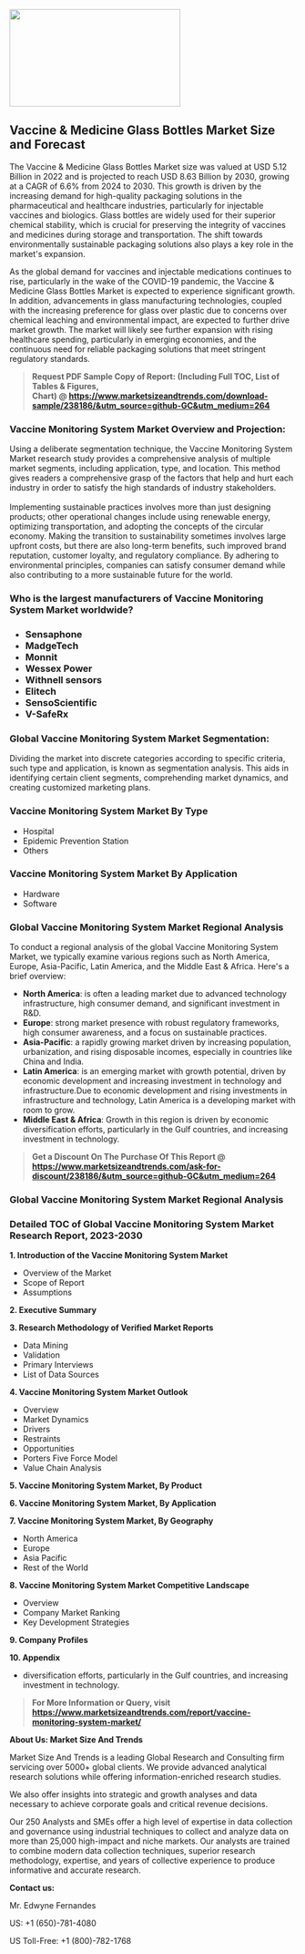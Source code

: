 <p><img class="alignnone size-medium wp-image-20088" src="https://ffe5etoiles.com/wp-content/uploads/2024/12/MST1-300x171.png" alt="" width="300" height="171" /></p><h2>Vaccine & Medicine Glass Bottles Market Size and Forecast</h2><p>The Vaccine & Medicine Glass Bottles Market size was valued at USD 5.12 Billion in 2022 and is projected to reach USD 8.63 Billion by 2030, growing at a CAGR of 6.6% from 2024 to 2030. This growth is driven by the increasing demand for high-quality packaging solutions in the pharmaceutical and healthcare industries, particularly for injectable vaccines and biologics. Glass bottles are widely used for their superior chemical stability, which is crucial for preserving the integrity of vaccines and medicines during storage and transportation. The shift towards environmentally sustainable packaging solutions also plays a key role in the market's expansion.</p><p>As the global demand for vaccines and injectable medications continues to rise, particularly in the wake of the COVID-19 pandemic, the Vaccine & Medicine Glass Bottles Market is expected to experience significant growth. In addition, advancements in glass manufacturing technologies, coupled with the increasing preference for glass over plastic due to concerns over chemical leaching and environmental impact, are expected to further drive market growth. The market will likely see further expansion with rising healthcare spending, particularly in emerging economies, and the continuous need for reliable packaging solutions that meet stringent regulatory standards.</p></p><blockquote id="" class=""><strong>Request PDF Sample Copy of Report: (Including Full TOC, List of Tables &amp; Figures, Chart)&nbsp;@&nbsp;<strong><a href="https://www.marketsizeandtrends.com/download-sample/238186/&utm_source=github-GC&utm_medium=264" target="_blank">https://www.marketsizeandtrends.com/download-sample/238186/&utm_source=github-GC&utm_medium=264</a></strong></strong></blockquote><h3 id="" class="">Vaccine Monitoring System Market&nbsp;Overview and Projection:</h3><p id="" class="">Using a deliberate segmentation technique, the Vaccine Monitoring System Market research study provides a comprehensive analysis of multiple market segments, including application, type, and location. This method gives readers a comprehensive grasp of the factors that help and hurt each industry in order to satisfy the high standards of industry stakeholders. <br /> <br />Implementing sustainable practices involves more than just designing products; other operational changes include using renewable energy, optimizing transportation, and adopting the concepts of the circular economy. Making the transition to sustainability sometimes involves large upfront costs, but there are also long-term benefits, such improved brand reputation, customer loyalty, and regulatory compliance. By adhering to environmental principles, companies can satisfy consumer demand while also contributing to a more sustainable future for the world.</p><h3 id="" class="">Who is the largest manufacturers of&nbsp;Vaccine Monitoring System Market worldwide?</h3><h3 class=""><p><ul><li>Sensaphone </li><li> MadgeTech </li><li> Monnit </li><li> Wessex Power </li><li> Withnell sensors </li><li> Elitech </li><li> SensoScientific </li><li> V-SafeRx</li></ul></p></h3><h3 id="" class="">Global&nbsp;Vaccine Monitoring System Market Segmentation:</h3><p id="" class="">Dividing the market into discrete categories according to specific criteria, such type and application, is known as segmentation analysis. This aids in identifying certain client segments, comprehending market dynamics, and creating customized marketing plans.</p><h3 id="" class="">Vaccine Monitoring System Market&nbsp;By Type</h3><p><p><ul><li>Hospital</li><li> Epidemic Prevention Station</li><li> Others</p></li></ul></p></p><h3 id="" class="">Vaccine Monitoring System Market&nbsp;By Application</h3><p class=""><p><ul><li>Hardware</li><li> Software</li></ul></p></p><h3 id="" class="">Global Vaccine Monitoring System Market Regional Analysis</h3><p id="" class="">To conduct a regional analysis of the global Vaccine Monitoring System Market, we typically examine various regions such as North America, Europe, Asia-Pacific, Latin America, and the Middle East &amp; Africa. Here's a brief overview:</p><ul><li><strong>North America</strong>: is often a leading market due to advanced technology infrastructure, high consumer demand, and significant investment in R&amp;D.</li><li><strong>Europe</strong>: strong market presence with robust regulatory frameworks, high consumer awareness, and a focus on sustainable practices.</li><li><strong>Asia-Pacific</strong>: a rapidly growing market driven by increasing population, urbanization, and rising disposable incomes, especially in countries like China and India.</li><li><strong>Latin America</strong>: is an emerging market with growth potential, driven by economic development and increasing investment in technology and infrastructure.Due to economic development and rising investments in infrastructure and technology, Latin America is a developing market with room to grow.</li><li><strong>Middle East &amp; Africa</strong>: Growth in this region is driven by economic diversification efforts, particularly in the Gulf countries, and increasing investment in technology.</li></ul><blockquote id="" class=""><strong>Get a Discount On The Purchase Of This Report @ <strong><a href="https://www.marketsizeandtrends.com/ask-for-discount/238186/&utm_source=github-GC&utm_medium=264" target="_blank">https://www.marketsizeandtrends.com/ask-for-discount/238186/&utm_source=github-GC&utm_medium=264</a></strong></strong></blockquote><h3 id="" class="">Global Vaccine Monitoring System Market Regional Analysis</h3><h3 id="" class="">Detailed TOC of Global Vaccine Monitoring System Market Research Report, 2023-2030</h3><p id="" class=""><strong>1. Introduction of the Vaccine Monitoring System Market</strong></p><ul><li>Overview of the Market</li><li>Scope of Report</li><li>Assumptions</li></ul><p id="" class=""><strong>2. Executive Summary</strong></p><p id="" class=""><strong>3. Research Methodology of Verified Market Reports</strong></p><ul><li>Data Mining</li><li>Validation</li><li>Primary Interviews</li><li>List of Data Sources</li></ul><p id="" class=""><strong>4. Vaccine Monitoring System Market Outlook</strong></p><ul><li>Overview</li><li>Market Dynamics</li><li>Drivers</li><li>Restraints</li><li>Opportunities</li><li>Porters Five Force Model</li><li>Value Chain Analysis</li></ul><p id="" class=""><strong>5. Vaccine Monitoring System Market, By Product</strong></p><p id="" class=""><strong>6. Vaccine Monitoring System Market, By Application</strong></p><p id="" class=""><strong>7. Vaccine Monitoring System Market, By Geography</strong></p><ul><li>North America</li><li>Europe</li><li>Asia Pacific</li><li>Rest of the World</li></ul><p id="" class=""><strong>8. Vaccine Monitoring System Market Competitive Landscape</strong></p><ul><li>Overview</li><li>Company Market Ranking</li><li>Key Development Strategies</li></ul><p id="" class=""><strong>9. Company Profiles</strong></p><p id="" class=""><strong>10. Appendix</strong></p><ul><li>diversification efforts, particularly in the Gulf countries, and increasing investment in technology.</li></ul><blockquote id="" class=""><strong>For More Information or Query, visit <strong><strong><a href="https://www.marketsizeandtrends.com/report/vaccine-monitoring-system-market/" target="_blank">https://www.marketsizeandtrends.com/report/vaccine-monitoring-system-market/</a></strong></strong></strong></blockquote><p id="" class=""><strong>About Us: Market Size And Trends</strong></p><p id="" class="">Market Size And Trends is a leading Global Research and Consulting firm servicing over 5000+ global clients. We provide advanced analytical research solutions while offering information-enriched research studies.</p><p id="" class="">We also offer insights into strategic and growth analyses and data necessary to achieve corporate goals and critical revenue decisions.</p><p id="" class="">Our 250 Analysts and SMEs offer a high level of expertise in data collection and governance using industrial techniques to collect and analyze data on more than 25,000 high-impact and niche markets. Our analysts are trained to combine modern data collection techniques, superior research methodology, expertise, and years of collective experience to produce informative and accurate research.</p><p id="" class=""><strong>Contact us:</strong></p><p id="" class="">Mr. Edwyne Fernandes</p><p id="" class="">US: +1 (650)-781-4080</p><p id="" class="">US Toll-Free: +1 (800)-782-1768</p>
